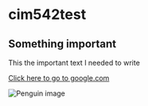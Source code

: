 # cim542test

## Something important

This the important text I needed to write

[Click here to go to google.com](http://www.google.com)

![Penguin image](http://experimentexchange.com/wp-content/uploads/2016/07/penguin-baby.jpg)
